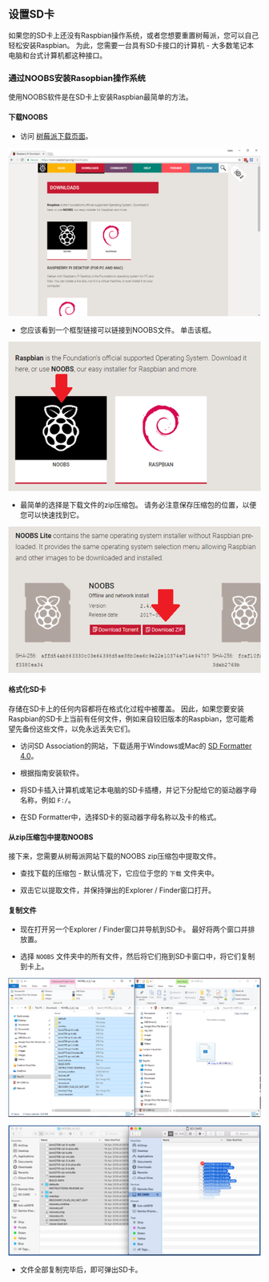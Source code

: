 ## 设置SD卡

如果您的SD卡上还没有Raspbian操作系统，或者您想要重置树莓派，您可以自己轻松安装Raspbian。 为此，您需要一台具有SD卡接口的计算机 - 大多数笔记本电脑和台式计算机都这种接口。

### 通过NOOBS安装Rasopbian操作系统

使用NOOBS软件是在SD卡上安装Raspbian最简单的方法。

#### 下载NOOBS

+ 访问 [树莓派下载页面](https://www.raspberrypi.org/downloads)。

![下载页面](images/downloads-page.png)

+ 您应该看到一个框型链接可以链接到NOOBS文件。 单击该框。

![点击NOOBS](images/click-noobs.png)

+ 最简单的选择是下载文件的zip压缩包。 请务必注意保存压缩包的位置，以便您可以快速找到它。

![下载zip](images/download-zip.png)

#### 格式化SD卡

存储在SD卡上的任何内容都将在格式化过程中被覆盖。 因此，如果您要安装Raspbian的SD卡上当前有任何文件，例如来自较旧版本的Raspbian，您可能希望先备份这些文件，以免永远丢失它们。

+ 访问SD Association的网站，下载适用于Windows或Mac的 [SD Formatter 4.0](https://www.sdcard.org/downloads/formatter_4/index.html)。

+ 根据指南安装软件。

+ 将SD卡插入计算机或笔记本电脑的SD卡插槽，并记下分配给它的驱动器字母名称，例如 `F:/`。

+ 在SD Formatter中，选择SD卡的驱动器字母名称以及卡的格式。

#### 从zip压缩包中提取NOOBS

接下来，您需要从树莓派网站下载的NOOBS zip压缩包中提取文件。

+ 查找下载的压缩包 - 默认情况下，它应位于您的 `下载` 文件夹中。

+ 双击它以提取文件，并保持弹出的Explorer / Finder窗口打开。

#### 复制文件

+ 现在打开另一个Explorer / Finder窗口并导航到SD卡。 最好将两个窗口并排放置。

+ 选择 `NOOBS` 文件夹中的所有文件，然后将它们拖到SD卡窗口中，将它们复制到卡上。

![Windows副本](images/copy3.png)

![macos副本](images/macos_copy.png)

+ 文件全部复制完毕后，即可弹出SD卡。